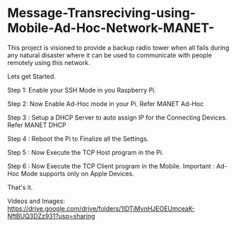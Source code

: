 # Message-Transreciving-using-Mobile-Ad-Hoc-Network-MANET-

This project is visioned to provide a backup radio tower when all fails during any natural disaster where it can be used to communicate with people remotely using this network.

Lets get Started.

Step 1: Enable your SSH Mode in you Raspberry Pi.


Step 2: Now Enable Ad-Hoc mode in your Pi.  Refer MANET Ad-Hoc

Step 3 : Setup a DHCP Server to auto assign IP for the Connecting Devices.  Refer MANET DHCP

Step 4 : Reboot the Pi to Finalize all the Settings.

Step 5 : Now Execute the TCP Host program in the Pi.

Step 6 : Now Execute the TCP Client program in the Mobile. Important : Ad-Hoc Mode supports only on Apple Devices.

That's it.

Videos and Images:
https://drive.google.com/drive/folders/1lDTiMvnHJEOEUmceaK-NftBUQ3DZz931?usp=sharing
